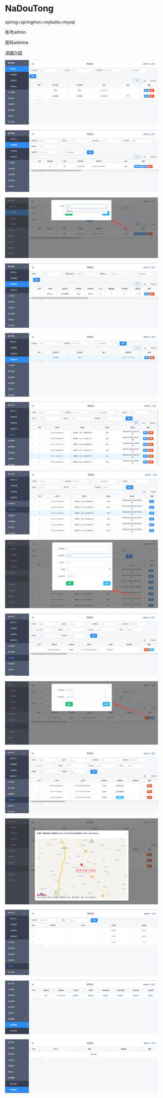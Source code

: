 # NaDouTong
spring+springmvc+mybatis+mysql

账号admin

密码admina

[详细介绍](https://baiweijieku.github.io/2019/04/14/RBAC%E6%9D%83%E9%99%90%E7%AE%A1%E7%90%86%E7%B3%BB%E7%BB%9F/)

![](images/1.png)

![](images/2.png)

![](images/3.png)

![](images/4.png)

![](images/5.png)

![](images/6.png)

![](images/7.png)

![](images/8.png)

![](images/9.png)

![](images/10.png)

![](images/11.png)

![](images/12.png)

![](images/13.png)

![](images/14.png)

![](images/15.png)
